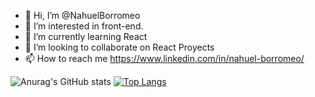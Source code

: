 - 👋 Hi, I’m @NahuelBorromeo
- 👀 I’m interested in front-end.
- 🌱 I’m currently learning React
- 💞️ I’m looking to collaborate on React Proyects
- 📫 How to reach me https://www.linkedin.com/in/nahuel-borromeo/

<!---
NahuelBorromeo/NahuelBorromeo is a ✨ special ✨ repository because its `README.md` (this file) appears on your GitHub profile.
You can click the Preview link to take a look at your changes.
--->
![Anurag's GitHub stats](https://github-readme-stats.vercel.app/api?username=NahuelBorromeo&show_icons=true&theme=radical)
[![Top Langs](https://github-readme-stats.vercel.app/api/top-langs/?username=NahuelBorromeo&show_icons=true&theme=radical)](https://github.com/nahuelborromeo/github-readme-stats)
